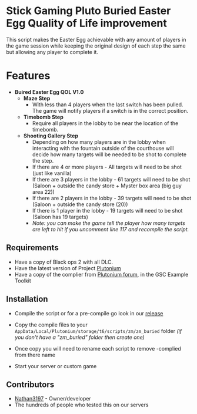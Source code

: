 # Stick Gaming Pluto Buried Easter Egg Quality of Life improvement
This script makes the Easter Egg achievable with any amount of players in the game session while keeping the original design of each step the same but allowing any player to complete it.


# Features
-	**Buired Easter Egg QOL V1.0**
	- **Maze Step**
        - With less than 4 players when the last switch has been pulled. The game will notify players if a switch is in the correct position.
	- **Timebomb Step**
        - Require all players in the lobby to be near the location of the timebomb.
    - **Shooting Gallery Step**
        - Depending on how many players are in the lobby when interacting with the fountain outside of the courthouse will decide how many targets will be needed to be shot to complete the step.
        - If there are 4 or more players - All targets will need to be shot (just like vanilla)
        - If there are 3 players in the lobby - 61 targets will need to be shot (Saloon + outside the candy store + Myster box area (big guy area 22))
        - If there are 2 players in the lobby - 39 targets will need to be shot (Saloon + outside the candy store (20))
        - If there is 1 player in the lobby - 19 targets will need to be shot (Saloon has 19 targets)
        - _Note: you can make the game tell the player how many targets are left to hit if you uncomment line 117 and recompile the script._

## Requirements
- Have a copy of Black ops 2 with all DLC.
- Have the latest version of Project [Plutonium](https://plutonium.pw/)
- Have a copy of the complier from [Plutonium forum](https://plutonium.pw/docs/modding/loading-mods/#t6), in the GSC Example Toolkit

## Installation
- Compile the script or for a pre-compile go look in our [release](https://github.com/Stick-Gaming/pluto-t6zm-dlc3-ee-patch/release) 

- Copy the compile files to your `AppData/Local/Plutonium/storage/t6/scripts/zm/zm_buried` folder _(if you don't have a "zm_buried" folder then create one)_

- Once copy you will need to rename each script to remove -complied from there name

- Start your server or custom game


## Contributors
-	[Nathan3197](https://twitter.com/nathan3197) - Owner/developer
-   The hundreds of people who tested this on our servers
